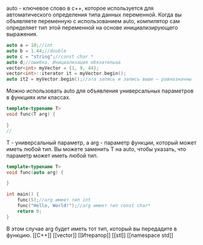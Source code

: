 auto - ключевое слово в с++, которое используется для автоматического определения типа данных переменной. Когда вы объявляете переменную с использованием auto, компилятор сам определяет тип этой переменной на основе инициализирующего выражения.
```c++
auto a = 10;//int
auto b = 1.44;//double
auto c = "string";//const char *
auto d;//ошибка. Инициализация обязательна
vector<int> myVector = {1, 9, 44};
vector<int>::iterator it = myVector.begin();
auto it2 = myVector.begin();//эта запись и запись выше — равнозначны 
```

Можно использовать auto для объявления универсальных параметров в функциях или классах.
```c++
template<typename T>
void func(T arg) {

}
//
```
T - универсальный параметр, а arg - параметр функции, который может иметь любой тип. Вы можете заменить T на auto, чтобы указать, что параметр может иметь любой тип.
```c++
template<typename T>
void func(auto arg) {

}

int main() {
	func(5);//arg имеет тип int
	func("Hello, World!");//arg имеет тип const char*
	return 0;
}
```
В этом случае arg будет иметь тот тип, который вы передадите в функцию.
[[C++]]  [[vector]] [[Итератор]] [[stl]] [[namespace std]] 